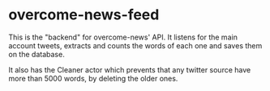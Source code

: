 overcome-news-feed
=======================

This is the "backend" for overcome-news' API. It listens for the main account tweets, extracts and counts the words
of each one and saves them on the database.

It also has the Cleaner actor which prevents that any twitter source have more than 5000 words, by deleting the older ones.
